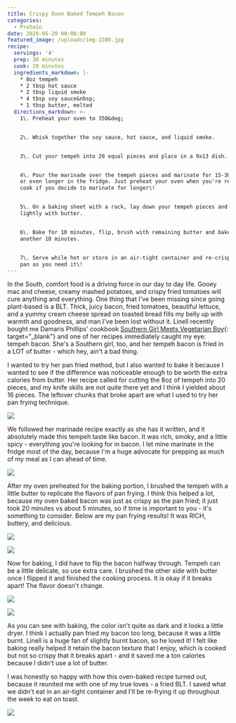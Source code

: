 ```yaml
---
title: Crispy Oven Baked Tempeh Bacon
categories:
  - Protein
date: 2020-05-20 00:00:00
featured_image: /uploads/img-2286.jpg
recipe:
  servings: '4'
  prep: 30 minutes
  cook: 20 minutes
  ingredients_markdown: |-
    * 8oz tempeh
    * 2 tbsp hot sauce
    * 2 tbsp liquid smoke
    * 4 tbsp soy sauce&nbsp;
    * 1 tbsp butter, melted
  directions_markdown: >-
    1\. Preheat your oven to 350&deg;


    2\. Whisk together the soy sauce, hot sauce, and liquid smoke.


    3\. Cut your tempeh into 20 equal pieces and place in a 9x13 dish.


    4\. Pour the marinade over the tempeh pieces and marinate for 15-30 minutes,
    or even longer in the fridge. Just preheat your oven when you're ready to
    cook if you decide to marinate for longer\!


    5\. On a baking sheet with a rack, lay down your tempeh pieces and brush
    lightly with butter.


    6\. Bake for 10 minutes, flip, brush with remaining butter and bake for
    another 10 minutes.


    7\. Serve while hot or store in an air-tight container and re-crisp in an
    pan as you need it\!
---
```


In the South, comfort food is a driving force in our day to day life. Gooey mac and cheese, creamy mashed potatoes, and crispy fried tomatoes will cure anything and everything. One thing that I've been missing since going plant-based is a BLT. Thick, juicy bacon, fried tomatoes, beautiful lettuce, and a yummy cream cheese spread on toasted bread fills my belly up with warmth and goodness, and man I've been lost without it. Linell recently bought me Damaris Phillips' cookbook [Southern Girl Meets Vegetarian Boy](https://www.amazon.com/Southern-Girl-Meets-Vegetarian-Boy/dp/1419726692/ref=sr_1_1?crid=3JGUFVN2MTEVS&amp;dchild=1&amp;keywords=southern+girl+meets+vegetarian+boy&amp;qid=1589990482&amp;sprefix=southern+girl+meets%2Caps%2C160&amp;sr=8-1){: target="_blank"}&nbsp;and one of her recipes immediately caught my eye: tempeh bacon. She's a Southern girl, too, and her tempeh bacon is fried in a LOT of butter - which hey, ain't a bad thing.

I wanted to try her pan fried method, but I also wanted to bake it because I wanted to see if the difference was noticeable enough to be worth the extra calories from butter. Her recipe called for cutting the 8oz of tempeh into 20 pieces, and my knife skills are not quite there yet and I think I yielded about 16 pieces. The leftover chunks that broke apart are what I used to try her pan frying technique.&nbsp;

![](/uploads/img-2255.JPG)

We followed her marinade recipe exactly as she has it written, and it absolutely made this tempeh taste like bacon. It was rich, smoky, and a little spicy - everything you're looking for in bacon. I let mine marinate in the fridge most of the day, because I'm a huge advocate for prepping as much of my meal as I can ahead of time.

![](/uploads/img-2264.jpg)

After my oven preheated for the baking portion, I brushed the tempeh with a little butter to replicate the flavors of pan frying. I think this helped a lot, because my oven baked bacon was just as crispy as the pan fried; it just took 20 minutes vs about 5 minutes, so if time is important to you - it's something to consider. Below are my pan frying results\! It was RICH, buttery, and delicious.

![](/uploads/img-2275.JPG)

![](/uploads/img-2277.jpg)

Now for baking, I did have to flip the bacon halfway through. Tempeh can be a little delicate, so use extra care. I brushed the other side with butter once I flipped it and finished the cooking process. It is okay if it breaks apart\! The flavor doesn't change.

![](/uploads/img-2269.jpg)

![](/uploads/img-2280.JPG)

As you can see with baking, the color isn't quite as dark and it looks a little dryer. I think I actually pan fried my bacon too long, because it was a little burnt. Linell is a huge fan of slightly burnt bacon, so he loved it\! I felt like baking really helped it retain the bacon texture that I enjoy, which is cooked but not so crispy that it breaks apart - and it saved me a ton calories because I didn't use a lot of butter.

I was honestly so happy with how this oven-baked recipe turned out, because it reunited me with one of my true loves - a fried BLT. I saved what we didn't eat in an air-tight container and I'll be re-frying it up throughout the week to eat on toast.&nbsp;

![](/uploads/img-2286.jpg)